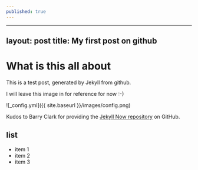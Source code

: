 ```yaml
---
published: true
---
```

--- 
layout: post
title: My first post on github
---

# What is this all about

This is a test post, generated by Jekyll from github.

I will leave this image in for reference for now :-)

![_config.yml]({{ site.baseurl }}/images/config.png)

Kudos to Barry Clark for providing the [Jekyll Now repository](https://github.com/barryclark/jekyll-now) on GitHub.

## list
- item 1
- item 2
- item 3
